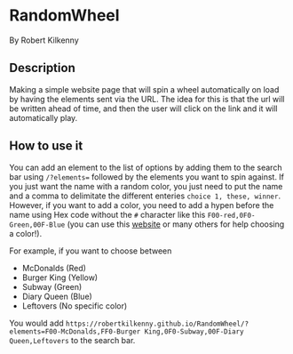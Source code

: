 # RandomWheel
By Robert Kilkenny

## Description
 Making a simple website page that will spin a wheel automatically on load by having the elements sent via the URL. The idea for this is that the url will be written ahead of time, and then the user will click on the link and it will automatically play.

## How to use it
You can add an element to the list of options by adding them to the search bar using `/?elements=` followed by the elements you want to spin against. If you just want the name with a random color, you just need to put the name and a comma to delimitate the different enteries `choice 1, these, winner`. However, if you want to add a color, you need to add a hypen before the name using Hex code without the `#` character like this `F00-red,0F0-Green,00F-Blue` (you can use this [website](https://htmlcolorcodes.com/) or many others for help choosing a color!).

For example, if you want to choose between 
- McDonalds (Red)
- Burger King (Yellow)
- Subway (Green)
- Diary Queen (Blue)
- Leftovers (No specific color)

You would add `https://robertkilkenny.github.io/RandomWheel/?elements=F00-McDonalds,FF0-Burger King,0F0-Subway,00F-Diary Queen,Leftovers` to the search bar.